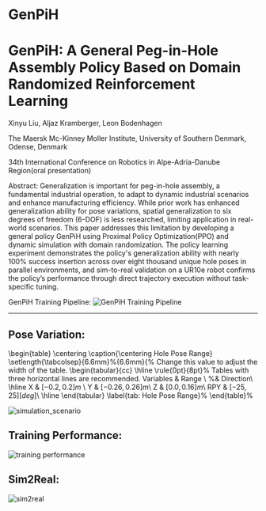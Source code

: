 # GenPiH
# GenPiH: A General Peg-in-Hole Assembly Policy Based on Domain Randomized Reinforcement Learning
Xinyu Liu, Aljaz Kramberger, Leon Bodenhagen

The Maersk Mc-Kinney Moller Institute, University of Southern Denmark, Odense, Denmark

34th International Conference on Robotics in Alpe-Adria-Danube Region(oral presentation)

Abstract:
Generalization is important for peg-in-hole assembly, a fundamental industrial operation, to adapt to dynamic industrial scenarios and enhance manufacturing efficiency. While prior work has enhanced generalization ability for pose variations, spatial generalization to six degrees of freedom (6-DOF) is less researched, limiting application in real-world scenarios. This paper addresses this limitation by developing a general policy GenPiH using Proximal Policy Optimization(PPO) and dynamic simulation with domain randomization. The policy learning experiment demonstrates the policy's generalization ability with nearly 100\% success insertion across over eight thousand unique hole poses in parallel environments, and sim-to-real validation on a UR10e robot confirms the policy’s performance through direct trajectory execution without task-specific tuning.

GenPiH Training Pipeline:
![GenPiH Training Pipeline](https://github.com/user-attachments/assets/afec79b5-856f-40a1-b944-4241a4c056a0)

---

## Pose Variation:

\begin{table}
\centering
\caption{\centering Hole Pose Range}
\setlength{\tabcolsep}{6.6mm}%{6.6mm}{% Change this value to adjust the width of the table.
\begin{tabular}{cc}
    \hline \rule{0pt}{8pt}% Tables with three horizontal lines are recommended.
    Variables & Range \\ %& Direction\\
    \hline
    X  & $[-0.2, 0.2]m$ \\
    Y  & $[-0.26, 0.26]m$\\
    Z   & $[0.0, 0.16]m$\\
    RPY   & $[-25, 25][deg]$\\
    \hline
\end{tabular}
\label{tab: Hole Pose Range}%
\end{table}%

![simulation_scenario](https://github.com/user-attachments/assets/6c2b165f-0cb2-4f29-bd0c-d27510ede56c)


## Training Performance:

![training performance](https://github.com/user-attachments/assets/1cac5868-0c91-4885-b4bd-e72ddb1efa42)


## Sim2Real:

![sim2real](https://github.com/user-attachments/assets/1ba56528-c9b1-49d8-b478-9257c4e5b645)


